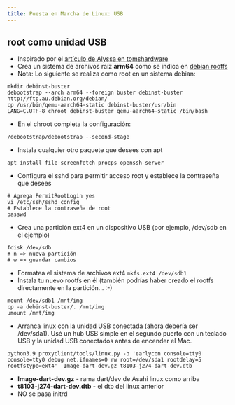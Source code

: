 ```yaml
---
title: Puesta en Marcha de Linux: USB
---
```


## root como unidad USB
* Inspirado por el [artículo de Alyssa en tomshardware](https://www.tomshardware.com/news/apple-m1-debian-linux)
* Crea un sistema de archivos raíz **arm64** como se indica en [debian rootfs](https://www.debian.org/releases/stretch/arm64/apds03.html.en)
* Nota: Lo siguiente se realiza como root en un sistema debian:
```
mkdir debinst-buster
debootstrap --arch arm64 --foreign buster debinst-buster http://ftp.au.debian.org/debian/
cp /usr/bin/qemu-aarch64-static debinst-buster/usr/bin
LANG=C.UTF-8 chroot debinst-buster qemu-aarch64-static /bin/bash
```
* En el chroot completa la configuración:
```
/debootstrap/debootstrap --second-stage
```
* Instala cualquier otro paquete que desees con apt
```
apt install file screenfetch procps openssh-server
```
* Configura el sshd para permitir acceso root y establece la contraseña que desees
```
# Agrega PermitRootLogin yes
vi /etc/ssh/sshd_config
# Establece la contraseña de root
passwd
```
* Crea una partición ext4 en un dispositivo USB (por ejemplo, /dev/sdb en el ejemplo)
```
fdisk /dev/sdb
# n => nueva partición
# w => guardar cambios
```
* Formatea el sistema de archivos ext4 ```mkfs.ext4 /dev/sdb1```
* Instala tu nuevo rootfs en él (también podrías haber creado el rootfs directamente en la partición... :-)
```
mount /dev/sdb1 /mnt/img
cp -a debinst-buster/. /mnt/img
umount /mnt/img
```
* Arranca linux con la unidad USB conectada (ahora debería ser /dev/sda1). Usé un hub USB simple en el segundo puerto con un teclado USB y la unidad USB conectados antes de encender el Mac.
```
python3.9 proxyclient/tools/linux.py -b 'earlycon console=tty0  console=tty0 debug net.ifnames=0 rw root=/dev/sda1 rootdelay=5 rootfstype=ext4'  Image-dart-dev.gz t8103-j274-dart-dev.dtb
```
* **Image-dart-dev.gz** - rama dart/dev de Asahi linux como arriba
* **t8103-j274-dart-dev.dtb** - el dtb del linux anterior
* NO se pasa initrd 